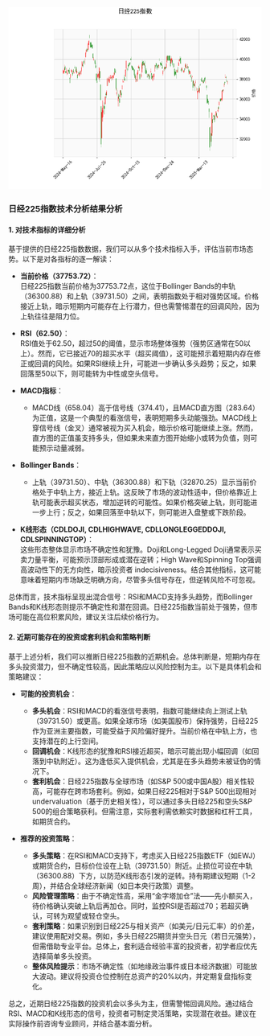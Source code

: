 ![图](N225.png)

### 日经225指数技术分析结果分析

#### 1. 对技术指标的详细分析
基于提供的日经225指数数据，我们可以从多个技术指标入手，评估当前市场态势。以下是对各指标的逐一解读：

- **当前价格（37753.72）**：  
  日经225指数当前价格为37753.72点，这位于Bollinger Bands的中轨（36300.88）和上轨（39731.50）之间，表明指数处于相对强势区域。价格接近上轨，暗示短期内可能存在上行潜力，但也需警惕潜在的回调风险，因为上轨往往是阻力位。

- **RSI（62.50）**：  
  RSI值处于62.50，超过50的阈值，显示市场整体强势（强势区通常在50以上）。然而，它已接近70的超买水平（超买阈值），这可能预示着短期内存在修正或回调的风险。如果RSI继续上升，可能进一步确认多头趋势；反之，如果回落至50以下，则可能转为中性或空头信号。

- **MACD指标**：  
  - MACD线（658.04）高于信号线（374.41），且MACD直方图（283.64）为正值，这是一个典型的看涨信号，表明短期多头动能强劲。MACD线上穿信号线（金叉）通常被视为买入机会，暗示价格可能继续上涨。然而，直方图的正值虽支持多头，但如果未来直方图开始缩小或转为负值，则可能预示动量减弱。

- **Bollinger Bands**：  
  - 上轨（39731.50）、中轨（36300.88）和下轨（32870.25）显示当前价格处于中轨上方，接近上轨。这反映了市场的波动性适中，但价格靠近上轨可能表示超买状态，增加逆转的可能性。如果价格突破上轨，则可能进一步上行；反之，如果回落至中轨以下，则可能进入盘整或下跌阶段。

- **K线形态（CDLDOJI, CDLHIGHWAVE, CDLLONGLEGGEDDOJI, CDLSPINNINGTOP）**：  
  这些形态整体显示市场不确定性和犹豫。Doji和Long-Legged Doji通常表示买卖力量平衡，可能预示顶部形成或潜在逆转；High Wave和Spinning Top强调高波动性下的无方向性，暗示投资者 indecisiveness。结合其他指标，这可能意味着短期内市场缺乏明确方向，尽管多头信号存在，但逆转风险不可忽视。

总体而言，技术指标呈现出混合信号：RSI和MACD支持多头趋势，而Bollinger Bands和K线形态则提示不确定性和潜在回调。日经225指数当前处于强势，但市场可能在高位积累风险，建议关注后续价格行为。

#### 2. 近期可能存在的投资或套利机会和策略判断
基于上述分析，我们可以推断日经225指数的近期机会。总体判断是，短期内存在多头投资潜力，但不确定性较高，因此策略应以风险控制为主。以下是具体机会和策略建议：

- **可能的投资机会**：  
  - **多头机会**：RSI和MACD的看涨信号表明，指数可能继续向上测试上轨（39731.50）或更高。如果全球市场（如美国股市）保持强势，日经225作为亚洲主要指数，可能受益于风险偏好提升。当前价格在中轨上方，也支持潜在的上行空间。  
  - **回调机会**：K线形态的犹豫和RSI接近超买，暗示可能出现小幅回调（如回落到中轨附近）。这为逢低买入提供机会，尤其是在多头趋势未被证伪的情况下。  
  - **套利机会**：日经225指数与全球市场（如S&P 500或中国A股）相关性较高，可能存在跨市场套利。例如，如果日经225相对于S&P 500出现相对 undervaluation（基于历史相关性），可以通过多头日经225和空头S&P 500的组合策略获利。但需注意，实际套利需依赖实时数据和杠杆工具，如期货合约。

- **推荐的投资策略**：  
  - **多头策略**：在RSI和MACD支持下，考虑买入日经225指数ETF（如EWJ）或期货合约，目标价位设在上轨（39731.50）附近。止损位可设在中轨（36300.88）下方，以防范K线形态引发的逆转。持有期建议短期（1-2周），并结合全球经济新闻（如日本央行政策）调整。  
  - **风险管理策略**：由于不确定性高，采用“金字塔加仓”法——先小额买入，待价格确认突破上轨后再加仓。同时，监控RSI是否超过70；若超买确认，可转为观望或轻仓空头。  
  - **套利策略**：如果识别到日经225与相关资产（如美元/日元汇率）的价差，建议使用配对交易。例如，多头日经225期货并空头日元（若日元强势），但需借助专业平台。总体上，套利适合经验丰富的投资者，初学者应优先选择简单多头投资。  
  - **整体风险提示**：市场不确定性（如地缘政治事件或日本经济数据）可能放大波动。建议将投资仓位控制在总资产的20%以内，并定期复盘指标变化。

总之，近期日经225指数的投资机会以多头为主，但需警惕回调风险。通过结合RSI、MACD和K线形态的信号，投资者可制定灵活策略，实现潜在收益。建议在实际操作前咨询专业顾问，并结合基本面分析。